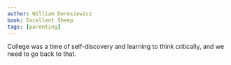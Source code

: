 ```yaml
---
author: William Deresiewicz
book: Excellent Sheep
tags: [parenting]
---
```

College was a time of self-discovery and learning to think critically, and we need to go back to that.
